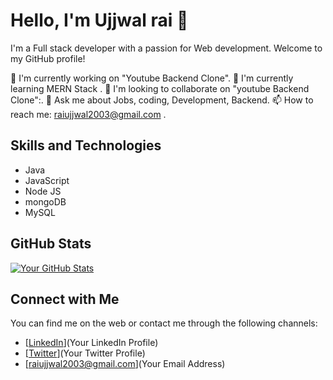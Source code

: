 # Hello, I'm Ujjwal rai 👋

I'm a Full stack developer with a passion for Web development. Welcome to my GitHub profile! 

🔭 I'm currently working on "Youtube Backend Clone".
🌱 I'm currently learning MERN Stack .
👯 I'm looking to collaborate on "youtube Backend Clone":.
💬 Ask me about Jobs, coding, Development, Backend.
📫 How to reach me: raiujjwal2003@gmail.com .

## Skills and Technologies

- Java
- JavaScript
- Node JS
- mongoDB
- MySQL

## GitHub Stats

[![Your GitHub Stats](https://github-readme-stats.vercel.app/api?username=Raiujjwal2003)](https://github.com/Raiujjwal2003/Raiujjwal2003)

## Connect with Me

You can find me on the web or contact me through the following channels:

- [[LinkedIn](https://www.linkedin.com/in/ujjwal-rai-95a7a8208/)](Your LinkedIn Profile)
- [[Twitter](https://twitter.com/ujjwalrai2003)](Your Twitter Profile)
- [raiujjwal2003@gmail.com](Your Email Address)
